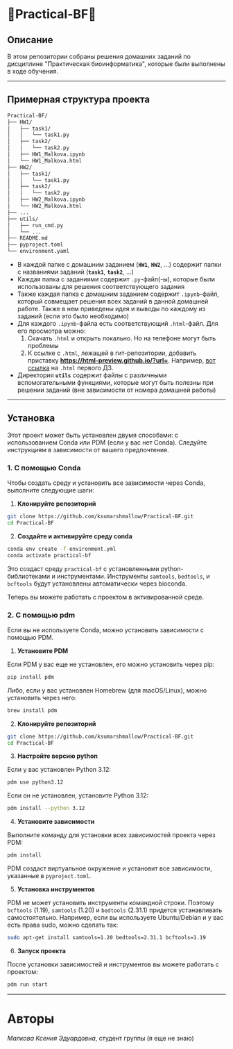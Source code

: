  **🧬Practical-BF🧬**
================

## **Описание**
В этом репозитории собраны решения домашних заданий по дисциплине "Практическая биоинформатика", которые были выполнены в ходе обучения.

-------------

##  **Примерная структура проекта**
```markdown
Practical-BF/
├── HW1/
│   ├── task1/
│   │   └── task1.py
│   ├── task2/
│   │   └── task2.py
│   ├── HW1_Malkova.ipynb
│   └── HW1_Malkova.html
├── HW2/
│   ├── task1/
│   │   └── task1.py
│   ├── task2/
│   │   └── task2.py
│   ├── HW2_Malkova.ipynb
│   └── HW2_Malkova.html
├── ...
├── utils/
│   ├── run_cmd.py
│   └── ...
├── README.md
├── pyproject.toml
└── environment.yaml
```

* В каждой папке с домашним заданием (**`HW1`**, **`HW2`**, ...) содержит папки с названиями заданий (**`task1`**, **`task2`**, ...)
* Каждая папка с заданиями содержит `.py`-файл(-ы), которые были использованы для решения соответствующего задания
* Также каждая папка с домашним заданием содержит `.ipynb`-файл, который совмещает решения всех заданий в данной домашней работе. Также в нем приведены идея и выводы по каждому из заданий (если это было необходимо)
* Для каждого `.ipynb`-файла есть соответствующий `.html`-файл. Для его просмотра можно:
    1. Скачать `.html` и открыть локально. Но на телефоне могут быть проблемы
    2. К ссылке с `.html`, лежащей в гит-репозитории, добавить приставку **https://html-preview.github.io/?url=**. Например, [вот ссылка](https://html-preview.github.io/?url=https://github.com/ksumarshmallow/Practical-BF/blob/main/HW1/HW1_Malkova.html) на `.html` первого ДЗ.
* Директория **`utils`** содержит файлы с различными вспомогательными функциями, которые могут быть полезны при решении заданий (вне зависимости от номера домашней работы)

------------
## **Установка**

Этот проект может быть установлен двумя способами: с использованием Conda или PDM (если у вас нет Conda). Следуйте инструкциям в зависимости от вашего предпочтения.

### 1. С помощью Conda

Чтобы создать среду и установить все зависимости через Conda, выполните следующие шаги:

1. **Клонируйте репозиторий**

```bash
git clone https://github.com/ksumarshmallow/Practical-BF.git
cd Practical-BF
```

2. **Создайте и активируйте среду conda**

```bash
conda env create -f environment.yml
conda activate practical-bf
```

Это создаст среду `practical-bf` с установленными python-библиотеками и инструментами. Инструменты `samtools`, `bedtools`, и `bcftools` будут установлены автоматически через bioconda.

Теперь вы можете работать с проектом в активированной среде.

### 2. С помощью pdm

Если вы не используете Conda, можно установить зависимости с помощью PDM.

1. **Установите PDM**

Если PDM у вас еще не установлен, его можно установить через pip:

```bash
pip install pdm
```

Либо, если у вас установлен Homebrew (для macOS/Linux), можно установить через него:

```bash
brew install pdm
```

2. **Клонируйте репозиторий**

```bash
git clone https://github.com/ksumarshmallow/Practical-BF.git
cd Practical-BF
```

3. **Настройте версию python**

Если у вас установлен Python 3.12:

```bash
pdm use python3.12
```

Если он не установлен, установите Python 3.12:

```bash
pdm install --python 3.12
```

4. **Установите зависимости**

Выполните команду для установки всех зависимостей проекта через PDM:

```bash
pdm install
```

PDM создаст виртуальное окружение и установит все зависимости, указанные в `pyproject.toml`.

5. **Установка инструментов**

PDM не может установить инструменты командной строки. Поэтому `bcftools` (1.19), `samtools` (1.20) и `bedtools` (2.31.1) придется устанавливать самостоятельно. Например, если вы используете Ubuntu/Debian и у вас есть права sudo, можно сделать так:

```bash
sudo apt-get install samtools=1.20 bedtools=2.31.1 bcftools=1.19
```

6. **Запуск проекта**

После установки зависимостей и инструментов вы можете работать с проектом:

```bash
pdm run start
```

------------
# **Авторы**
*Малкова Ксения Эдуардовна*, студент группы (я еще не знаю)
